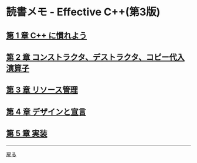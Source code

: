 # 読書メモ - Effective C++(第3版)

## **[第 1 章 C++ に慣れよう](1_GetFamiliarWithC++.md)**

## **[第 2 章 コンストラクタ、デストラクタ、コピー代入演算子](2_ConstructorDestructorCopyAssignmentOperators.md)**

## **[第 3 章 リソース管理](3_ResourceManagement.md)**

## **[第 4 章 デザインと宣言](4_DesignAndDeclaration.md)**

## **[第 5 章 実装](5_Implementation.md)**

***

[戻る](../index.md)

